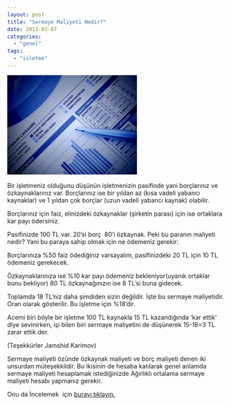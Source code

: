 ```yaml
---
layout: post
title: "Sermaye Maliyeti Nedir?"
date: 2013-03-07
categories: 
  - "genel"
tags: 
  - "isletme"
---
```


[![image](/images/9b2b7-5_graph.jpg)](https://suatatan.wordpress.com/wp-content/uploads/2013/03/9b2b7-5_graph.jpg)

Bir işletmeniz olduğunu düşünün işletmenizin pasifinde yani borçlarınız ve özkaynaklarınız var. Borçlarınız ise bir yıldan az (kısa vadeli yabancı kaynaklar) ve 1 yıldan çok borçlar (uzun vadeli yabancı kaynak) olabilir.

Borçlarınız için faiz, elinizdeki özkaynaklar (şirketin parası) için ise ortaklara kar payı ödersiniz.

Pasifinizde 100 TL var. 20’si borç  80’i özkaynak. Peki bu paranın maliyeti nedir? Yani bu paraya sahip olmak için ne ödemeniz gerekir:

Borçlarınıza %50 faiz ödediğiniz varsayalım, pasifinizdeki 20 TL için 10 TL ödemeniz gerekecek.

Özkaynaklarınıza ise %10 kar payı ödemeniz bekleniyor(uyanık ortaklar bunu bekliyor) 80 TL özkaynağınızın ise 8 TL’si buna gidecek.

Toplamda 18 TL’niz daha şimdiden sizin değildir. İşte bu sermaye maliyetidir. Oran olarak gösterilir. Bu işletme için %18’dir.

Acemi biri böyle bir işletme 100 TL kaynakla 15 TL kazandığında ‘kar ettik’ diye sevinirken, işi bilen biri sermaye maliyetini de düşünerek 15-18=3 TL zarar ettik der.  
  
(Teşekkürler Jamshid Karimov)

Sermaye maliyeti özünde özkaynak maliyeti ve borç maliyeti denen iki unsurdan müteşekkildir. Bu ikisinin de hesaba katılarak genel anlamda sermaye maliyeti hesaplamak istediğinizde Ağırlıklı ortalama sermaye maliyeti hesabı yapmanız gerekir. 

Onu da İncelemek  için [burayı tıklayın.](http://acikbellek.tumblr.com/post/101914173030/ag-rl-kl-ortalama-sermaye-maliyeti)
